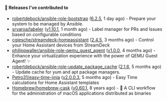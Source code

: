 #### 🔭 Releases I've contributed to

- [robertdebock/ansible-role-bootstrap](https://github.com/robertdebock/ansible-role-bootstrap) ([6.2.5](https://github.com/robertdebock/ansible-role-bootstrap/releases/tag/6.2.5), 1 day ago) - Prepare your system to be managed by Ansible.
- [srvaroa/labeler](https://github.com/srvaroa/labeler) ([v1.10.1](https://github.com/srvaroa/labeler/releases/tag/v1.10.1), 1 month ago) - Label manager for PRs and Issues based on configurable conditions
- [cgiesche/streamdeck-homeassistant](https://github.com/cgiesche/streamdeck-homeassistant) ([2.4.5](https://github.com/cgiesche/streamdeck-homeassistant/releases/tag/2.4.5), 3 months ago) - Control your Home Assistant devices from StreamDeck
- [philippwaller/ansible-role-qemu_guest_agent](https://github.com/philippwaller/ansible-role-qemu_guest_agent) ([v1.0.0](https://github.com/philippwaller/ansible-role-qemu_guest_agent/releases/tag/v1.0.0), 4 months ago) - Enhance your virtualization experience with the power of QEMU Guest Agent! ✨
- [robertdebock/ansible-role-update_package_cache](https://github.com/robertdebock/ansible-role-update_package_cache) ([2.1.6](https://github.com/robertdebock/ansible-role-update_package_cache/releases/tag/2.1.6), 5 months ago) - Update cache for yum and apt package managers.
- [Petro31/easy-time-jinja](https://github.com/Petro31/easy-time-jinja) ([v2.0.0.3](https://github.com/Petro31/easy-time-jinja/releases/tag/v2.0.0.3), 5 months ago) - Easy Time calculations for Home Assistant templates
- [Homebrew/homebrew-cask](https://github.com/Homebrew/homebrew-cask) ([v0.60.1](https://github.com/Homebrew/homebrew-cask/releases/tag/v0.60.1), 8 years ago) - 🍻 A CLI workflow for the administration of macOS applications distributed as binaries
